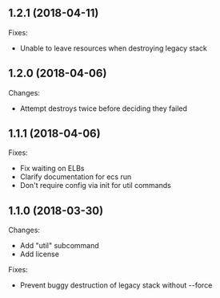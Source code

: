 ## 1.2.1 (2018-04-11)
Fixes:
- Unable to leave resources when destroying legacy stack

## 1.2.0 (2018-04-06)
Changes:
- Attempt destroys twice before deciding they failed

## 1.1.1 (2018-04-06)
Fixes:
- Fix waiting on ELBs
- Clarify documentation for ecs run
- Don't require config via init for util commands

## 1.1.0 (2018-03-30)
Changes:
- Add "util" subcommand
- Add license

Fixes:
- Prevent buggy destruction of legacy stack without --force
